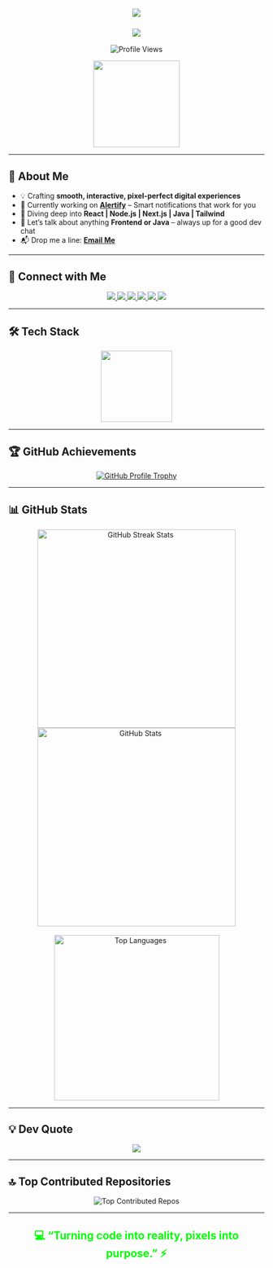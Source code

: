 <h1 align="center">
  <img src="https://readme-typing-svg.herokuapp.com/?font=Righteous&size=35&center=true&vCenter=true&width=700&height=70&duration=4000&color=00FF00&lines=Hey+There!+%F0%9F%91%8B;+I'm+Tushar+Kanti+Dey!;+Web+Dev+%7C+Video+Editor+%7C+UI%2FUX+Designer" />
</h1>

<h3 align="center">
  <img src="https://img.shields.io/badge/-⚡ Passionate Developer | 🎬 Creative Storyteller | 🎨 Design Lover-00FF00?style=for-the-badge&logo=none&logoColor=black" />
</h3>

<p align="center">
  <img src="https://komarev.com/ghpvc/?username=tusharxhub&label=Profile%20views&color=00ff00&style=flat" alt="Profile Views" />
</p>

<p align="center">
  <img src="https://media.giphy.com/media/M9gbBd9nbDrOTu1Mqx/giphy.gif" height="170" />
</p>

---

## 🚀 About Me  

- 💡 Crafting **smooth, interactive, pixel-perfect digital experiences**  
- 🚧 Currently working on [**Alertify**](https://github.com/Tusharxhub/Alertify) – Smart notifications that work for you  
- 🌊 Diving deep into **React | Node.js | Next.js | Java | Tailwind**  
- 💬 Let’s talk about anything **Frontend or Java** – always up for a good dev chat  
- 📬 Drop me a line: [**Email Me**](mailto:t.k.d.dey2033929837@gmail.com)  

---

## 🔗 Connect with Me  

<p align="center">
  <a href="https://twitter.com/dey2033929837" target="_blank">
    <img src="https://img.shields.io/badge/Twitter-00ff00?style=for-the-badge&logo=twitter&logoColor=black" />
  </a>
  <a href="https://www.linkedin.com/in/tushar-kanti-dey-86185b28b/" target="_blank">
    <img src="https://img.shields.io/badge/LinkedIn-00ff00?style=for-the-badge&logo=linkedin&logoColor=black" />
  </a>
  <a href="https://www.instagram.com/tushardevx01/" target="_blank">
    <img src="https://img.shields.io/badge/Instagram-00ff00?style=for-the-badge&logo=instagram&logoColor=black" />
  </a>
  <a href="https://www.behance.net/tusharkantidey" target="_blank">
    <img src="https://img.shields.io/badge/Behance-00ff00?style=for-the-badge&logo=behance&logoColor=black" />
  </a>
  <a href="https://medium.com/@t.k.d.dey2033929837" target="_blank">
    <img src="https://img.shields.io/badge/Medium-00ff00?style=for-the-badge&logo=medium&logoColor=black" />
  </a>
  <a href="https://www.hackerrank.com/t_k_d_dey2033921" target="_blank">
    <img src="https://img.shields.io/badge/HackerRank-00ff00?style=for-the-badge&logo=hackerrank&logoColor=black" />
  </a>
</p>

---

## 🛠️ Tech Stack  

<p align="center">
  <img src="https://skillicons.dev/icons?i=html,css,js,react,nodejs,nextjs,java,tailwind,mongodb,git,github,vscode,figma,blender,docker,aws,azure,gcp,c,cpp,nestjs,bootstrap,gimp,illustrator,sketch,gitlab,markdown,intellij,pycharm,webstorm,npm,google,chrome,eslint,linkedin" height="140" />
</p>

---

## 🏆 GitHub Achievements  

<p align="center"> 
  <a href="https://github.com/ryo-ma/github-profile-trophy">
    <img src="https://github-profile-trophy.vercel.app/?username=tusharxhub&margin-w=20&theme=gruvbox&no-bg=true&no-frame=true" alt="GitHub Profile Trophy" />
  </a> 
</p>

---

## 📊 GitHub Stats  

<div align="center">
  <img width="390" src="https://github-readme-streak-stats.herokuapp.com/?user=Tusharxhub&theme=green_nur&border_radius=10" alt="GitHub Streak Stats" />
  <img width="390" src="https://github-readme-stats.vercel.app/api?username=Tusharxhub&count_private=true&show_icons=true&theme=chartreuse-dark&rank_icon=github&border_radius=10" alt="GitHub Stats" />
  <br /><br />
  <img width="325" src="https://github-readme-stats.vercel.app/api/top-langs/?username=Tusharxhub&hide=html&langs_count=8&layout=compact&theme=chartreuse-dark&border_radius=10" alt="Top Languages" />
</div>

---

## 💡 Dev Quote  

<p align="center">
  <img src="https://quotes-github-readme.vercel.app/api?type=horizontal&theme=radical" />
</p>

---

## 🔝 Top Contributed Repositories  

<p align="center">
  <img src="https://github-contributor-stats.vercel.app/api?username=Tusharxhub&limit=5&theme=gruvbox&combine_all_yearly_contributions=true" alt="Top Contributed Repos" />
</p>

---

<h2 align="center" style="color:#00FF00;">💻 “Turning code into reality, pixels into purpose.” ⚡</h2>
